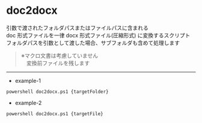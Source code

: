 # doc2docx

引数で渡されたフォルダパスまたはファイルパスに含まれる  
doc 形式ファイルを一律 docx 形式ファイル(圧縮形式) に変換するスクリプト  
フォルダパスを引数として渡した場合、サブフォルダも含めて処理します

> ※マクロ文書は考慮していません  
> 　変換前ファイルを残します

---

- example-1

```shell
powershell doc2docx.ps1 {targetFolder}
```

- example-2

```shell
powershell doc2docx.ps1 {targetFile}
```
